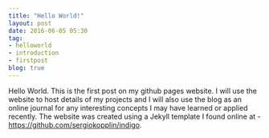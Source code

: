 ```yaml
---
title: "Hello World!"
layout: post
date: 2016-06-05 05:30
tag:
- helloworld
- introduction
- firstpost
blog: true
---
```


Hello World. This is the first post on my github pages website. 
I will use the website to host details of my projects and I will also use the blog as an online journal for any interesting concepts I may have learned or applied recently.
The website was created using a Jekyll template I found online at - https://github.com/sergiokopplin/indigo.
